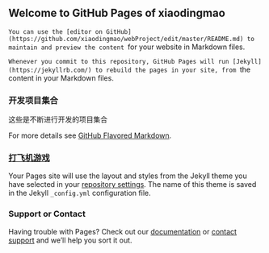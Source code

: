 ## Welcome to GitHub Pages of xiaodingmao

```You can use the [editor on GitHub](https://github.com/xiaodingmao/webProject/edit/master/README.md) to maintain and preview the content ```for your website in Markdown files.

```Whenever you commit to this repository, GitHub Pages will run [Jekyll](https://jekyllrb.com/) to rebuild the pages in your site, from ```the content in your Markdown files.

### 开发项目集合

这些是不断进行开发的项目集合

For more details see [GitHub Flavored Markdown](https://guides.github.com/features/mastering-markdown/).

### [打飞机游戏](https://xiaodingmao.github.io/webProject/打飞机小游戏实现/planeGame.html)

Your Pages site will use the layout and styles from the Jekyll theme you have selected in your [repository settings](https://github.com/xiaodingmao/webProject/settings). The name of this theme is saved in the Jekyll `_config.yml` configuration file.

### Support or Contact

Having trouble with Pages? Check out our [documentation](https://help.github.com/categories/github-pages-basics/) or [contact support](https://github.com/contact) and we’ll help you sort it out.
